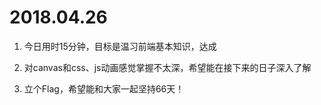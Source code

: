 # 2018.04.26

1. 今日用时15分钟，目标是温习前端基本知识，达成

2. 对canvas和css、js动画感觉掌握不太深，希望能在接下来的日子深入了解

3. 立个Flag，希望能和大家一起坚持66天！